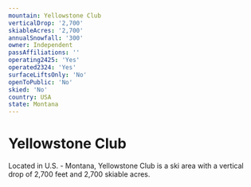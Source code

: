 ```yaml
---
mountain: Yellowstone Club
verticalDrop: '2,700'
skiableAcres: '2,700'
annualSnowfall: '300'
owner: Independent
passAffiliations: ''
operating2425: 'Yes'
operated2324: 'Yes'
surfaceLiftsOnly: 'No'
openToPublic: 'No'
skied: 'No'
country: USA
state: Montana
---
```


# Yellowstone Club

Located in U.S. - Montana, Yellowstone Club is a ski area with a vertical drop of 2,700 feet and 2,700 skiable acres.
